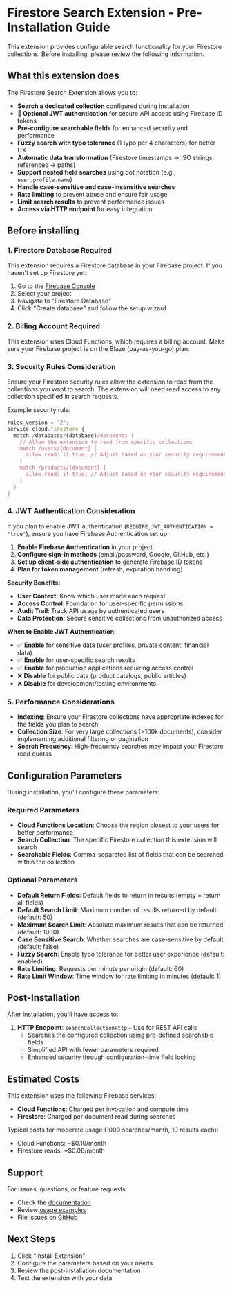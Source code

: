 # Firestore Search Extension - Pre-Installation Guide

This extension provides configurable search functionality for your Firestore collections. Before installing, please review the following information.

## What this extension does

The Firestore Search Extension allows you to:

- **Search a dedicated collection** configured during installation
- **🔐 Optional JWT authentication** for secure API access using Firebase ID tokens
- **Pre-configure searchable fields** for enhanced security and performance
- **Fuzzy search with typo tolerance** (1 typo per 4 characters) for better UX
- **Automatic data transformation** (Firestore timestamps → ISO strings, references → paths)
- **Support nested field searches** using dot notation (e.g., `user.profile.name`)
- **Handle case-sensitive and case-insensitive searches**
- **Rate limiting** to prevent abuse and ensure fair usage
- **Limit search results** to prevent performance issues
- **Access via HTTP endpoint** for easy integration

## Before installing

### 1. Firestore Database Required
This extension requires a Firestore database in your Firebase project. If you haven't set up Firestore yet:

1. Go to the [Firebase Console](https://console.firebase.google.com)
2. Select your project
3. Navigate to "Firestore Database"
4. Click "Create database" and follow the setup wizard

### 2. Billing Account Required
This extension uses Cloud Functions, which requires a billing account. Make sure your Firebase project is on the Blaze (pay-as-you-go) plan.

### 3. Security Rules Consideration
Ensure your Firestore security rules allow the extension to read from the collections you want to search. The extension will need read access to any collection specified in search requests.

Example security rule:
```javascript
rules_version = '2';
service cloud.firestore {
  match /databases/{database}/documents {
    // Allow the extension to read from specific collections
    match /users/{document} {
      allow read: if true; // Adjust based on your security requirements
    }
    match /products/{document} {
      allow read: if true; // Adjust based on your security requirements
    }
  }
}
```

### 4. JWT Authentication Consideration

If you plan to enable JWT authentication (`REQUIRE_JWT_AUTHENTICATION = "true"`), ensure you have Firebase Authentication set up:

1. **Enable Firebase Authentication** in your project
2. **Configure sign-in methods** (email/password, Google, GitHub, etc.)
3. **Set up client-side authentication** to generate Firebase ID tokens
4. **Plan for token management** (refresh, expiration handling)

**Security Benefits:**
- **User Context**: Know which user made each request
- **Access Control**: Foundation for user-specific permissions
- **Audit Trail**: Track API usage by authenticated users
- **Data Protection**: Secure sensitive collections from unauthorized access

**When to Enable JWT Authentication:**
- ✅ **Enable** for sensitive data (user profiles, private content, financial data)
- ✅ **Enable** for user-specific search results
- ✅ **Enable** for production applications requiring access control
- ❌ **Disable** for public data (product catalogs, public articles)
- ❌ **Disable** for development/testing environments

### 5. Performance Considerations
- **Indexing**: Ensure your Firestore collections have appropriate indexes for the fields you plan to search
- **Collection Size**: For very large collections (>100k documents), consider implementing additional filtering or pagination
- **Search Frequency**: High-frequency searches may impact your Firestore read quotas

## Configuration Parameters

During installation, you'll configure these parameters:

### Required Parameters
- **Cloud Functions Location**: Choose the region closest to your users for better performance
- **Search Collection**: The specific Firestore collection this extension will search
- **Searchable Fields**: Comma-separated list of fields that can be searched within the collection

### Optional Parameters
- **Default Return Fields**: Default fields to return in results (empty = return all fields)
- **Default Search Limit**: Maximum number of results returned by default (default: 50)
- **Maximum Search Limit**: Absolute maximum results that can be returned (default: 1000)
- **Case Sensitive Search**: Whether searches are case-sensitive by default (default: false)
- **Fuzzy Search**: Enable typo tolerance for better user experience (default: enabled)
- **Rate Limiting**: Requests per minute per origin (default: 60)
- **Rate Limit Window**: Time window for rate limiting in minutes (default: 1)

## Post-Installation

After installation, you'll have access to:

1. **HTTP Endpoint**: `searchCollectionHttp` - Use for REST API calls
   - Searches the configured collection using pre-defined searchable fields
   - Simplified API with fewer parameters required
   - Enhanced security through configuration-time field locking

## Estimated Costs

This extension uses the following Firebase services:
- **Cloud Functions**: Charged per invocation and compute time
- **Firestore**: Charged per document read during searches

Typical costs for moderate usage (1000 searches/month, 10 results each):
- Cloud Functions: ~$0.10/month
- Firestore reads: ~$0.06/month

## Support

For issues, questions, or feature requests:
- Check the [documentation](./README.md)
- Review [usage examples](./examples/)
- File issues on [GitHub](https://github.com/your-username/firestore-search-extension)

## Next Steps

1. Click "Install Extension"
2. Configure the parameters based on your needs
3. Review the post-installation documentation
4. Test the extension with your data
